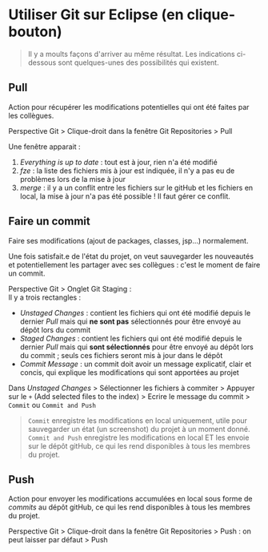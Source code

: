 # Utiliser Git sur Eclipse (en clique-bouton)

> Il y a moults façons d'arriver au même résultat. Les indications ci-dessous sont quelques-unes des possibilités qui existent.

## Pull

Action pour récupérer les modifications potentielles qui ont été faites par les collègues.

Perspective Git > Clique-droit dans la fenêtre Git Repositories > Pull

Une fenêtre apparait :

1.  _Everything is up to date_ : tout est à jour, rien n'a été modifié
2. _fze_ : la liste des fichiers mis à jour est indiquée, il n'y a pas eu de problèmes lors de la mise à jour
3. _merge_ : il y a un conflit entre les fichiers sur le gitHub et les fichiers en local, la mise à jour n'a pas été possible ! Il faut gérer ce conflit.

## Faire un commit

Faire ses modifications (ajout de packages, classes, jsp...) normalement.

Une fois satisfait.e de l'état du projet, on veut sauvegarder les nouveautés et potentiellement les partager avec ses collègues : c'est le moment de faire un commit.

Perspective Git > Onglet Git Staging :  
Il y a trois rectangles :

- _Unstaged Changes_ : contient les fichiers qui ont été modifié depuis le dernier _Pull_ mais qui __ne sont pas__ sélectionnés pour être envoyé au dépôt lors du commit
- _Staged Changes_ : contient les fichiers qui ont été modifié depuis le dernier _Pull_ mais qui __sont sélectionnés__ pour être envoyé au dépôt lors du commit ; seuls ces fichiers seront mis à jour dans le dépôt
- _Commit Message_ : un commit doit avoir un message explicatif, clair et concis, qui explique les modifications qui sont apportées au projet

Dans _Unstaged Changes_ > Sélectionner les fichiers à commiter > Appuyer sur le `+` (Add selected files to the index) > Ecrire le message du commit > `Commit` ou `Commit and Push`

> `Commit` enregistre les modifications en local uniquement, utile pour sauvegarder un état (un screenshot) du projet à un moment donné.  
`Commit and Push` enregistre les modifications en local ET les envoie sur le dépôt gitHub, ce qui les rend disponibles à tous les membres du projet.

## Push

Action pour envoyer les modifications accumulées en local sous forme de _commits_ au dépôt gitHub, ce qui les rend disponibles à tous les membres du projet.

Perspective Git > Clique-droit dans la fenêtre Git Repositories > Push : on peut laisser par défaut > Push

